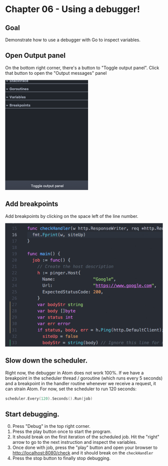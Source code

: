 # Chapter 06 - Using a debugger!

## Goal

Demonstrate how to use a debugger with Go to inspect variables.

## Open Output panel

On the bottom right corner, there's a button to "Toggle output panel".
Click that button to open the "Output messages" panel

![Output Panel](res/panel_btn.png)

## Add breakpoints

Add breakpoints by clicking on the space left of the line number.

![Breakpoints](res/breakpoints.gif)

## Slow down the scheduler.

Right now, the debugger in Atom does not work 100%. If we have a breakpoint in the scheduler thread / goroutine  (which runs every 5 seconds) and a breakpoint in the handler routine whenever we receive a request, it can strain Atom.
For now, set the scheduler to run 120 seconds:

```go
scheduler.Every(120).Seconds().Run(job)
```

## Start debugging.

0. Press "Debug" in the top right corner.
0. Press the play button once to start the program.
0. It should break on the first iteration of the scheduled job. Hit the "right" arrow to go to the next instruction and inspect the variables.
0. Once done with job, press the "play" button and open your browser to [http://localhost:8080/check](http://localhost:8080/check) and it should break on the `checkHandler`
0. Press the stop button to finally stop debugging.
